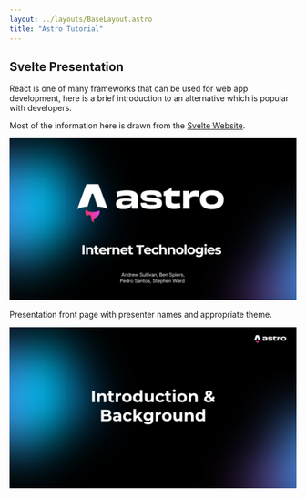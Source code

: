 ```yaml
---
layout: ../layouts/BaseLayout.astro
title: "Astro Tutorial"
---
```


## Svelte Presentation

React is one of many frameworks that can be used for web app development, here is a brief introduction to an alternative which is popular with developers.

Most of the information here is drawn from the [Svelte Website](https://svelte.dev/).

![Slide1](/src/assets/page2/images/1.PNG)

Presentation front page with presenter names and appropriate theme.

![Slide2](/src/assets/page2/images/2.PNG)